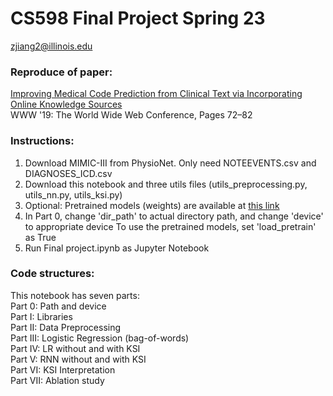 # CS598 Final Project Spring 23 <br>
zjiang2@illinois.edu <br>

### Reproduce of paper:
[Improving Medical Code Prediction from Clinical Text via Incorporating Online Knowledge Sources](https://dl.acm.org/doi/10.1145/3308558.3313485) <br>
WWW '19: The World Wide Web Conference, Pages 72–82

### Instructions:
1. Download MIMIC-III from PhysioNet. Only need NOTEEVENTS.csv and DIAGNOSES_ICD.csv
2. Download this notebook and three utils files (utils_preprocessing.py, utils_nn.py, utils_ksi.py)
3. Optional: Pretrained models (weights) are available at [this link](https://drive.google.com/drive/folders/1331SQDUL_ZDvwec0IeSkSHpiRfC7u8se?usp=sharing) 
4. In Part 0, change 'dir_path' to actual directory path, and change 'device' to appropriate device
   To use the pretrained models, set 'load_pretrain' as True
5. Run Final project.ipynb as Jupyter Notebook

### Code structures:
This notebook has seven parts: <br>
Part 0: Path and device <br>
Part I: Libraries <br>
Part II: Data Preprocessing <br>
Part III: Logistic Regression (bag-of-words) <br>
Part IV: LR without and with KSI <br>
Part V: RNN without and with KSI <br>
Part VI: KSI Interpretation <br>
Part VII: Ablation study
